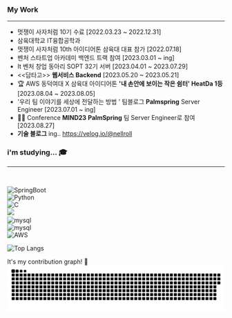 ### My Work
---

<!--
**jinchiim/jinchiim** is a ✨ _special_ ✨ repository because its `README.md` (this file) appears on your GitHub profile.

Here are some ideas to get you started:

- 🔭 I’m currently working on ...
- 🌱 I’m currently learning ...
- 👯 I’m looking to collaborate on ...
- 🤔 I’m looking for help with ...
- 💬 Ask me about ...
- 📫 How to reach me: ...
- 😄 Pronouns: ...
- ⚡ Fun fact: ...
-->

- 멋쟁이 사자처럼 10기 수료 [2022.03.23 ~ 2022.12.31]
- 삼육대학교 IT융합공학과
- 멋쟁이 사자처럼 10th 아이디어톤 삼육대 대표 참가 [2022.07.18]
- 벤처 스타트업 아카데미 백엔드 트랙 참여 [2023.03.01 ~ ing]
- It 벤처 창업 동아리 SOPT 32기 서버 [2023.04.01 ~ 2023.07.29]
- <<담타고>> **웹서비스 Backend** [2023.05.20  ~ 2023.05.21]
- 🏆 AWS 동덕여대 X 삼육대 아이디어톤 **'내 손안에 보이는 작은 쉼터' HeatDa 1등**  [2023.08.04 ~ 2023.08.05]
- '우리 팀 이야기를 세상에 전달하는 방법 ' 팀블로그 **Palmspring** Server Engineer [2023.07.01 ~ ing]
- 👩‍💻 Conference **MIND23** **PalmSpring** 팀 Server Engineer로 참여 [2023.08.27]
- **기술 블로그** ing.. https://velog.io/@nellroll

### i'm studying... 🎓
---
<br>

![SpringBoot](https://img.shields.io/badge/Springboot-green?style=for-the-badge&logo=spring&logoColor=white)<br> ![Python](https://img.shields.io/badge/python-3670A0?style=for-the-badge&logo=python&logoColor=ffdd54)<br> ![C](https://img.shields.io/badge/c-%2300599C.svg?style=for-the-badge&logo=c&logoColor=white)<br> ![](https://img.shields.io/badge/Java-007396?style=for-the-badge&logo=OpenJDK&logoColor=white") <br>
![mysql](https://img.shields.io/badge/mysql-4479A1?style=for-the-badge&logo=mysql&logoColor=white)<br> ![mysql](https://img.shields.io/badge/redis-red?style=for-the-badge&logo=redis&logoColor=white)
<br>![AWS](https://img.shields.io/badge/amazonec2-F7B93E?style=for-the-badge&logo=amazonec2&logoColor=white)
        


![Top Langs](https://github-readme-stats.vercel.app/api/top-langs/?username=jinchiim&layout=compact&theme=synthwave)


It's my contribution graph! 🐍
![snake gif](https://github.com/jinchiim/jinchiim/blob/output/github-contribution-grid-snake.svg)
 
